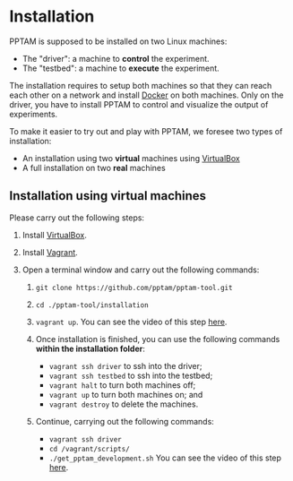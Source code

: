 # Installation

PPTAM is supposed to be installed on two Linux machines:

- The "driver": a machine to **control** the experiment.
- The "testbed": a machine to **execute** the experiment.

The installation requires to setup both machines so that they can reach each other on a network and install [Docker](https://www.docker.com) on both machines. Only on the driver, you have to install PPTAM to control and visualize the output of experiments.

To make it easier to try out and play with PPTAM, we foresee two types of installation:

- An installation using two **virtual** machines using [VirtualBox](https://www.virtualbox.org)
- A full installation on two **real** machines

## Installation using virtual machines

Please carry out the following steps:

1.  Install [VirtualBox](https://www.virtualbox.org).
2.  Install [Vagrant](https://www.vagrantup.com).
3.  Open a terminal window and carry out the following commands:

    1.  `git clone https://github.com/pptam/pptam-tool.git`
    2.  `cd ./pptam-tool/installation`
    3.  `vagrant up`. You can see the video of this step [here](./documentation/setup_machines.mp4).
    4.  Once installation is finished, you can use the following commands **within the installation folder**:

        - `vagrant ssh driver` to ssh into the driver;
        - `vagrant ssh testbed` to ssh into the testbed;
        - `vagrant halt` to turn both machines off;
        - `vagrant up` to turn both machines on; and
        - `vagrant destroy` to delete the machines.

    5.  Continue, carrying out the following commands:

        - `vagrant ssh driver`
        - `cd /vagrant/scripts/`
        - `./get_pptam_development.sh` You can see the video of this step [here](./documentation/install_pptam.mp4).
